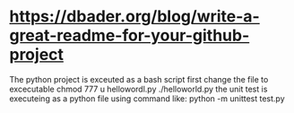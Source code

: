 # https://dbader.org/blog/write-a-great-readme-for-your-github-project
The python project is exceuted as  a bash script
first change the file to excecutable 
chmod 777 u hellowordl.py
./helloworld.py
the  unit test is executeing as a python file using command like:
python -m unittest test.py